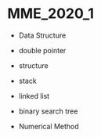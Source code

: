 # MME_2020_1

* Data Structure 
 * double pointer
 * structure
 * stack
 * linked list
 * binary search tree
 
* Numerical Method

